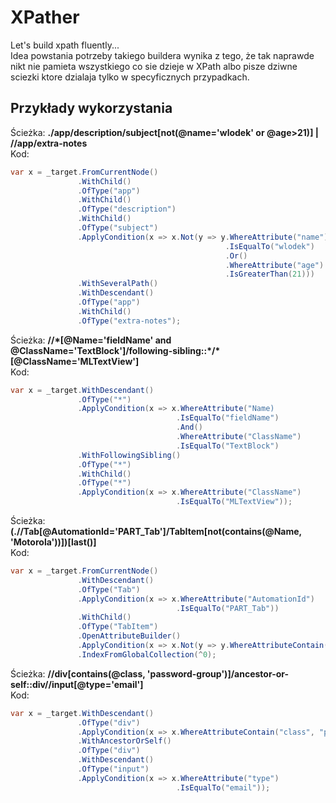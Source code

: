 # XPather
Let's build xpath fluently...  
Idea powstania potrzeby takiego buildera wynika z tego, że tak naprawde nikt nie pamieta wszystkiego co sie dzieje w XPath albo pisze dziwne sciezki ktore dzialaja tylko w specyficznych przypadkach.
## Przykłady wykorzystania
Ścieżka: **./app/description/subject[not(@name='wlodek' or @age>21)] | //app/extra-notes**  
Kod:   
```java
var x = _target.FromCurrentNode()
               .WithChild()
               .OfType("app")
               .WithChild()
               .OfType("description")
               .WithChild()
               .OfType("subject")
               .ApplyCondition(x => x.Not(y => y.WhereAttribute("name")
                                                .IsEqualTo("wlodek")
                                                .Or()
                                                .WhereAttribute("age")
                                                .IsGreaterThan(21)))
               .WithSeveralPath()
               .WithDescendant()
               .OfType("app")
               .WithChild()
               .OfType("extra-notes");
```  

Ścieżka: **//\*[@Name='fieldName' and @ClassName='TextBlock']/following-sibling::*/\*[@ClassName='MLTextView']**  
Kod:   
```java
var x = _target.WithDescendant()
               .OfType("*")
               .ApplyCondition(x => x.WhereAttribute("Name)
                                     .IsEqualTo("fieldName")
                                     .And()
                                     .WhereAttribute("ClassName")
                                     .IsEqualTo("TextBlock")
               .WithFollowingSibling()
               .OfType("*")
               .WithChild()
               .OfType("*")
               .ApplyCondition(x => x.WhereAttribute("ClassName")
                                     .IsEqualTo("MLTextView"));
```

Ścieżka: **(.//Tab[@AutomationId='PART_Tab']/TabItem[not(contains(@Name, 'Motorola'))])[last()]**  
Kod:
```java
var x = _target.FromCurrentNode()
               .WithDescendant()
               .OfType("Tab")
               .ApplyCondition(x => x.WhereAttribute("AutomationId")
                                     .IsEqualTo("PART_Tab"))
               .WithChild()
               .OfType("TabItem")
               .OpenAttributeBuilder()
               .ApplyCondition(x => x.Not(y => y.WhereAttributeContain("Name", "Motorola")))
               .IndexFromGlobalCollection(^0);
```

Ścieżka: **//div[contains(@class, 'password-group')]/ancestor-or-self::div//input[@type='email']**  
Kod:  
```java
var x = _target.WithDescendant()
               .OfType("div")
               .ApplyCondition(x => x.WhereAttributeContain("class", "password-group"))
               .WithAncestorOrSelf()
               .OfType("div")
               .WithDescendant()
               .OfType("input")
               .ApplyCondition(x => x.WhereAttribute("type")
                                     .IsEqualTo("email"));
```
